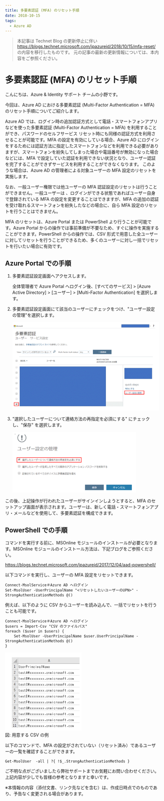 ```yaml
---
title: 多要素認証 (MFA) のリセット手順
date: 2018-10-15
tags:
  - Azure AD
---
```


> 本記事は Technet Blog の更新停止に伴い https://blogs.technet.microsoft.com/jpazureid/2018/10/15/mfa-reset/ の内容を移行したものです。
> 元の記事の最新の更新情報については、本内容をご参照ください。

# 多要素認証 (MFA) のリセット手順

こんにちは、Azure & Identity サポート チームの小野です。

今回は、Azure AD における多要素認証 (Multi-Factor Authentication = MFA) のリセット手順についてご紹介します。

Azure AD では、ログイン時の追加認証方式として電話・スマートフォンアプリなどを使った多要素認証 (Multi-Factor Authentication = MFA) を利用することができ、パスワードのセルフサービス リセット時にも同様の認証方式を利用させることが可能です。MFA の設定を有効にしている場合、Azure AD にログインをするためには認証方法に指定したスマートフォンなどを利用できる必要がありますが、スマートフォンを紛失してしまった場合や電話番号が無効になった場合などには、MFA で設定していた認証を利用できない状況となり、ユーザー認証を完了することができずサービスを利用することができなくなります。
このような場合は、Azure AD  の管理者による対象ユーザーの MFA 設定のリセットを実施します。

なお、一般ユーザー権限では他ユーザーの MFA 認証設定のリセットは行うことができません。一般ユーザーは 、ログインができる状態であればユーザー自身で登録されている MFA の設定を変更することはできますが、MFA の追加の認証を受け取れるスマートフォンを紛失したなどの場合に、自ら MFA 設定のリセットを行うことはできません。

MFA のリセットは、Azure Portal または PowerShell より行うことが可能です。Azure Portal からの操作では事前準備が不要なため、すぐに操作を実施することができます。PowerShell からの操作では、CSV 形式で用意した全ユーザーに対してリセットを行うことができるため、多くのユーザーに対し一括でリセットを行いたい場合に有効です。

## Azure Portal での手順

1. 多要素認証設定画面へアクセスします。

    全体管理者で Azure Portal へログイン後、[すべてのサービス] > [Azure Active Directory] > [ユーザー] > [Multi-Factor Authentication] を選択します。

2. 多要素認証設定画面にて該当のユーザーにチェックをつけ、"ユーザー設定の管理"を選択します。

    ![](./mfa-reset/mfa-config-1.png)

3. "選択したユーザーについて連絡方法の再指定を必須にする" にチェックし、"保存" を選択します。

    ![](./mfa-reset/mfa-config-2.png)

この後、上記操作が行われたユーザーがサインインしようとすると、MFA のセットアップ画面が表示されます。ユーザーは、新しく電話・スマートフォンアプリ・メールなどを使用して、多要素認証を構成できます。

## PowerShell での手順

コマンドを実行する前に、MSOnline モジュールのインストールが必要となります。MSOnline モジュールのインストール方法は、下記ブログをご参照ください。

https://blogs.technet.microsoft.com/jpazureid/2017/12/04/aad-powershell/

以下コマンドを実行し、ユーザーの MFA 設定をリセットできます。 

```
Connect-MsolService＃Azure AD へログイン
Set-MsolUser -UserPrincipalName "<リセットしたいユーザーのUPN>" -StrongAuthenticationMethods @()
```

例えば、以下のように CSV からユーザーを読み込んで、一括でリセットを行うことも可能です。

```
Connect-MsolService＃Azure AD へログイン
$users = Import-Csv "CSV のファイルパス"
foreach ($user in $users) {
    Set-MsolUser -UserPrincipalName $user.UserPrincipalName -StrongAuthenticationMethods @()
}
```

![](./mfa-reset/csv.png)  
図: 用意する CSV の例

以下のコマンドで、MFA の設定がされていない（リセット済み）であるユーザーの一覧を確認することができます。

```
Get-MsolUser  -all | ?{ !$_.StrongAuthenticationMethods }
```

ご不明な点がございましたら弊社サポートまでお気軽にお問い合わせください。上記内容が少しでも皆様の参考となりますと幸いです。

※本情報の内容（添付文書、リンク先などを含む）は、作成日時点でのものであり、予告なく変更される場合があります。
